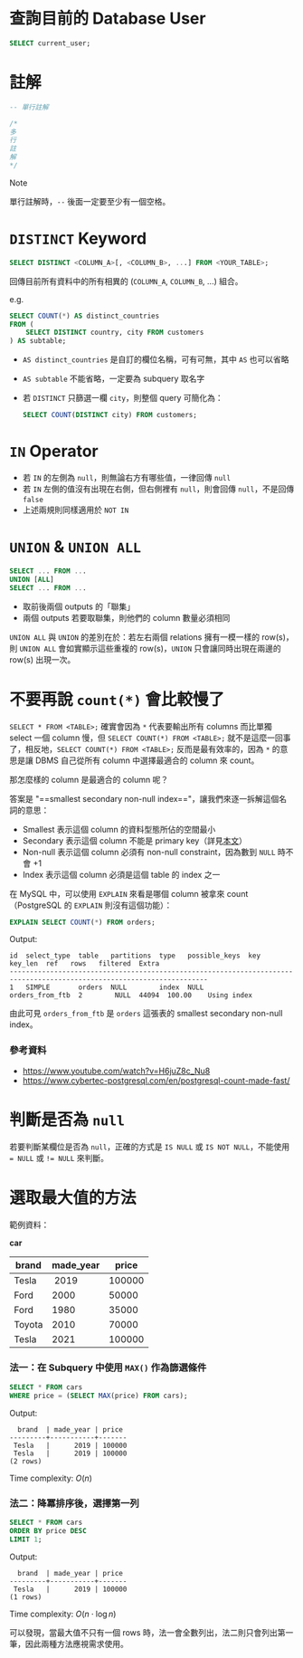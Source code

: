 # 查詢目前的 Database User

```SQL
SELECT current_user;
```

# 註解

```SQL
-- 單行註解

/*
多
行
註
解
*/
```

>[!Note]
>單行註解時，`--` 後面一定要至少有一個空格。

# `DISTINCT` Keyword

```SQL
SELECT DISTINCT <COLUMN_A>[, <COLUMN_B>, ...] FROM <YOUR_TABLE>;
```

回傳目前所有資料中的所有相異的 (`COLUMN_A`, `COLUMN_B`, ...) 組合。

e.g.

```SQL
SELECT COUNT(*) AS distinct_countries
FROM (
    SELECT DISTINCT country, city FROM customers
) AS subtable;
```

- `AS distinct_countries` 是自訂的欄位名稱，可有可無，其中 `AS` 也可以省略
- `AS subtable` 不能省略，一定要為 subquery 取名字
- 若 `DISTINCT` 只篩選一欄 `city`，則整個 query 可簡化為：

    ```SQL
    SELECT COUNT(DISTINCT city) FROM customers;
    ```

# `IN` Operator

- 若 `IN` 的左側為 `null`，則無論右方有哪些值，一律回傳 `null`
- 若 `IN` 左側的值沒有出現在右側，但右側裡有 `null`，則會回傳 `null`，不是回傳 `false`
- 上述兩規則同樣適用於 `NOT IN`

# `UNION` & `UNION ALL`

```SQL
SELECT ... FROM ...
UNION [ALL]
SELECT ... FROM ...
```

- 取前後兩個 outputs 的「聯集」
- 兩個 outputs 若要取聯集，則他們的 column 數量必須相同

`UNION ALL` 與 `UNION` 的差別在於：若左右兩個 relations 擁有一模一樣的 row(s)，則 `UNION ALL` 會如實顯示這些重複的 row(s)，`UNION` 只會讓同時出現在兩邊的 row(s) 出現一次。

# 不要再說 `count(*)` 會比較慢了

`SELECT * FROM <TABLE>;` 確實會因為 `*` 代表要輸出所有 columns 而比單獨 select 一個 column 慢，但 `SELECT COUNT(*) FROM <TABLE>;` 就不是這麼一回事了，相反地，`SELECT COUNT(*) FROM <TABLE>;` 反而是最有效率的，因為 `*` 的意思是讓 DBMS 自己從所有 column 中選擇最適合的 column 來 count。

那怎麼樣的 column 是最適合的 column 呢？

答案是 "==smallest secondary non-null index=="，讓我們來逐一拆解這個名詞的意思：

- Smallest 表示這個 column 的資料型態所佔的空間最小
- Secondary 表示這個 column 不能是 primary key（詳見[本文](</Database/Index.md#Secondary Index>)）
- Non-null 表示這個 column 必須有 non-null constraint，因為數到 `NULL` 時不會 +1
- Index 表示這個 column 必須是這個 table 的 index 之一

在 MySQL 中，可以使用 `EXPLAIN` 來看是哪個 column 被拿來 count（PostgreSQL 的 `EXPLAIN` 則沒有這個功能）：

```SQL
EXPLAIN SELECT COUNT(*) FROM orders;
```

Output:

```plaintext
id  select_type  table   partitions  type   possible_keys  key              key_len  ref   rows   filtered  Extra
-----------------------------------------------------------------------------------------------------------------------
1   SIMPLE       orders  NULL        index  NULL           orders_from_ftb  2        NULL  44094  100.00    Using index
```

由此可見 `orders_from_ftb` 是 `orders` 這張表的 smallest secondary non-null index。

### 參考資料

- <https://www.youtube.com/watch?v=H6juZ8c_Nu8>
- <https://www.cybertec-postgresql.com/en/postgresql-count-made-fast/>

# 判斷是否為 `null`

若要判斷某欄位是否為 `null`，正確的方式是 `IS NULL` 或 `IS NOT NULL`，不能使用 `= NULL` 或 `!= NULL` 來判斷。

# 選取最大值的方法

範例資料：

**car**

| brand | made_year | price |
| ---- | ---- | ---- |
| Tesla | 2019 | 100000 |
| Ford | 2000 | 50000 |
| Ford | 1980 | 35000 |
| Toyota | 2010 | 70000 |
| Tesla | 2021 | 100000 |

### 法一：在 Subquery 中使用 `MAX()` 作為篩選條件

```SQL
SELECT * FROM cars
WHERE price = (SELECT MAX(price) FROM cars);
```

Output:

```plaintext
  brand  | made_year | price
---------+-----------+-------
 Tesla   |      2019 | 100000
 Tesla   |      2019 | 100000
(2 rows)
```

Time complexity: $O(n)$

### 法二：降冪排序後，選擇第一列

```SQL
SELECT * FROM cars
ORDER BY price DESC
LIMIT 1;
```

Output:

```plaintext
  brand  | made_year | price
---------+-----------+-------
 Tesla   |      2019 | 100000
(1 rows)
```

Time complexity: $O(n \cdot \log n)$

可以發現，當最大值不只有一個 rows 時，法一會全數列出，法二則只會列出第一筆，因此兩種方法應視需求使用。

